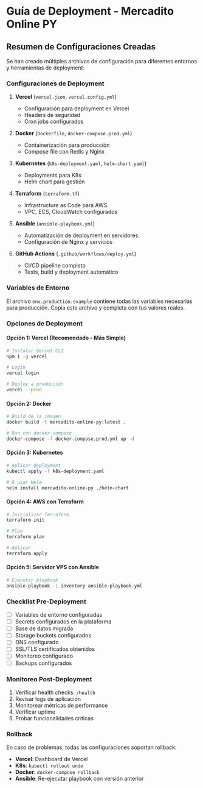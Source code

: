 # Guía de Deployment - Mercadito Online PY

## Resumen de Configuraciones Creadas

Se han creado múltiples archivos de configuración para diferentes entornos y herramientas de deployment:

### Configuraciones de Deployment

1. **Vercel** (`vercel.json`, `vercel.config.yml`)
   - Configuración para deployment en Vercel
   - Headers de seguridad
   - Cron jobs configurados

2. **Docker** (`Dockerfile`, `docker-compose.prod.yml`)
   - Containerización para producción
   - Compose file con Redis y Nginx

3. **Kubernetes** (`k8s-deployment.yaml`, `helm-chart.yaml`)
   - Deployments para K8s
   - Helm chart para gestión

4. **Terraform** (`terraform.tf`)
   - Infrastructure as Code para AWS
   - VPC, ECS, CloudWatch configurados

5. **Ansible** (`ansible-playbook.yml`)
   - Automatización de deployment en servidores
   - Configuración de Nginx y servicios

6. **GitHub Actions** (`.github/workflows/deploy.yml`)
   - CI/CD pipeline completo
   - Tests, build y deployment automático

### Variables de Entorno

El archivo `env.production.example` contiene todas las variables necesarias para producción. Copia este archivo y completa con tus valores reales.

### Opciones de Deployment

#### Opción 1: Vercel (Recomendado - Más Simple)

```bash
# Instalar Vercel CLI
npm i -g vercel

# Login
vercel login

# Deploy a producción
vercel --prod
```

#### Opción 2: Docker

```bash
# Build de la imagen
docker build -t mercadito-online-py:latest .

# Run con docker-compose
docker-compose -f docker-compose.prod.yml up -d
```

#### Opción 3: Kubernetes

```bash
# Aplicar deployment
kubectl apply -f k8s-deployment.yaml

# O usar Helm
helm install mercadito-online-py ./helm-chart
```

#### Opción 4: AWS con Terraform

```bash
# Inicializar Terraform
terraform init

# Plan
terraform plan

# Aplicar
terraform apply
```

#### Opción 5: Servidor VPS con Ansible

```bash
# Ejecutar playbook
ansible-playbook -i inventory ansible-playbook.yml
```

### Checklist Pre-Deployment

- [ ] Variables de entorno configuradas
- [ ] Secrets configurados en la plataforma
- [ ] Base de datos migrada
- [ ] Storage buckets configurados
- [ ] DNS configurado
- [ ] SSL/TLS certificados obtenidos
- [ ] Monitoreo configurado
- [ ] Backups configurados

### Monitoreo Post-Deployment

1. Verificar health checks: `/health`
2. Revisar logs de aplicación
3. Monitorear métricas de performance
4. Verificar uptime
5. Probar funcionalidades críticas

### Rollback

En caso de problemas, todas las configuraciones soportan rollback:

- **Vercel**: Dashboard de Vercel
- **K8s**: `kubectl rollout undo`
- **Docker**: `docker-compose rollback`
- **Ansible**: Re-ejecutar playbook con versión anterior
